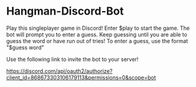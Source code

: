 # Hangman-Discord-Bot

Play this singleplayer game in Discord! Enter $play to start the game. The bot will prompt you to enter a guess. Keep guessing until you are able to guess the word or have run out of tries! To enter a guess, use the format "$guess word"

Use the following link to invite the bot to your server!

https://discord.com/api/oauth2/authorize?client_id=868673303106179113&permissions=0&scope=bot
